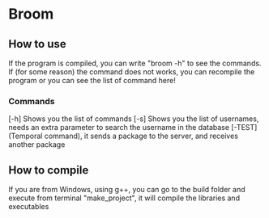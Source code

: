 # Broom
## How to use

If the program is compiled, you can write "broom -h" to see the commands.
If (for some reason) the command does not works, you can recompile the program or you can see the list
of command here!

### Commands

[-h] Shows you the list of commands
[-s] Shows you the list of usernames, needs an extra parameter to search the username in the database
[-TEST] (Temporal command), it sends a package to the server, and receives another package

## How to compile

If you are from Windows, using g++, you can go to the build folder and execute from terminal
"make_project", it will compile the libraries and executables